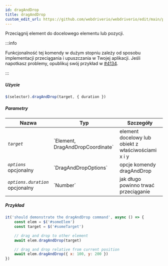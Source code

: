 ```yaml
---
id: dragAndDrop
title: dragAndDrop
custom_edit_url: https://github.com/webdriverio/webdriverio/edit/main/packages/webdriverio/src/commands/element/dragAndDrop.ts
---
```


Przeciągnij element do docelowego elementu lub pozycji.

:::info

Funkcjonalność tej komendy w dużym stopniu zależy od sposobu implementacji przeciągania i upuszczania
w Twojej aplikacji. Jeśli napotkasz problemy, opublikuj swój przykład
w [#4134](https://github.com/webdriverio/webdriverio/issues/4134).

:::

##### Użycie

```js
$(selector).dragAndDrop(target, { duration })
```

##### Parametry

<table>
  <thead>
    <tr>
      <th>Nazwa</th><th>Typ</th><th>Szczegóły</th>
    </tr>
  </thead>
  <tbody>
    <tr>
      <td><code><var>target</var></code></td>
      <td>`Element, DragAndDropCoordinate`</td>
      <td>element docelowy lub obiekt z właściwościami x i y</td>
    </tr>
    <tr>
      <td><code><var>options</var></code><br /><span className="label labelWarning">opcjonalny</span></td>
      <td>`DragAndDropOptions`</td>
      <td>opcje komendy dragAndDrop</td>
    </tr>
    <tr>
      <td><code><var>options.duration</var></code><br /><span className="label labelWarning">opcjonalny</span></td>
      <td>`Number`</td>
      <td>jak długo powinno trwać przeciąganie</td>
    </tr>
  </tbody>
</table>

##### Przykład

```js title="example.test.js"
it('should demonstrate the dragAndDrop command', async () => {
    const elem = $('#someElem')
    const target = $('#someTarget')

    // drag and drop to other element
    await elem.dragAndDrop(target)

    // drag and drop relative from current position
    await elem.dragAndDrop({ x: 100, y: 200 })
})
```